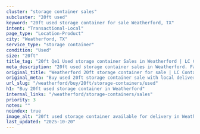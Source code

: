 ```yaml
---
cluster: "storage container sales"
subcluster: "20ft used"
keyword: "20ft used storage container for sale Weatherford, TX"
intent: "Transactional-Local"
page_type: "Location-Product"
city: "Weatherford, TX"
service_type: "storage container"
condition: "Used"
size: "20ft"
title_tag: "20ft Qe1 Used storage container Sales in Weatherford | LC Container"
meta_description: "20ft used storage container sales in Weatherford. Fast delivery, competitive pricing. Serving storage containers area. Quote ID: QC9. Call (214) 524-4168 for your free quote today."
original_title: "Weatherford 20ft storage container for sale | LC Container"
original_meta: "Buy used 20ft storage container sale with local delivery in Weatherford, TX. LC Container — local Since 2003. Request a fast quote today."
url_slug: "/weatherford/buy/20ft/storage-containers/used"
h1: "Buy 20ft used storage container in Weatherford"
internal_links: "/weatherford/storage-containers/sales"
priority: 3
notes: ""
noindex: true
image_alt: "20ft used storage container available for delivery in Weatherford"
last_updated: "2025-10-20"
---
```


<!-- TODO: Add unique city/inventory copy, images, and internal links here. -->
